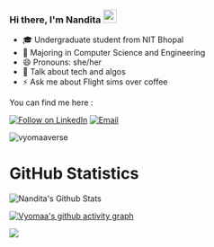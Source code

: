 ### Hi there, I'm Nandita <img src="https://raw.githubusercontent.com/iampavangandhi/iampavangandhi/master/gifs/Hi.gif" width="24px"> 

<!--
**vyomaaverse/vyomaaverse** is a ✨ _special_ ✨ repository because its `README.md` (this file) appears on your GitHub profile.

Here are some ideas to get you started:

- 🔭 I’m currently working on ...
- 🌱 I’m currently learning ...
- 👯 I’m looking to collaborate on ...
- 🤔 I’m looking for help with ...
- 💬 Ask me about ...
- 📫 How to reach me: ...
- 😄 Pronouns: ...
- ⚡ Fun fact: ...
-->
- 🎓 Undergraduate student from NIT Bhopal
- 📝 Majoring in Computer Science and Engineering 
- 😄 Pronouns: she/her
- 💬 Talk about tech and algos
- ⚡ Ask me about Flight sims over coffee

You can find me here :
<p align="left">
  <a href="https://www.linkedin.com/in/nandita-tomar/"><img title="Follow on LinkedIn" src="https://img.shields.io/badge/LinkedIn-0077B5?style=for-the-badge&logo=linkedin&logoColor=white"/></a>
<a href="mailto:nandita2003k5@gmail.com"><img title="Email" src="https://img.shields.io/badge/Gmail-D14836?style=for-the-badge&logo=gmail&logoColor=white"/></a>

<p align="left"> 
<img src="https://komarev.com/ghpvc/?username=vyomaaverse&label=Views&color=blue&style=plastic" alt="vyomaaverse" />
 </p>

<h1 align="left">GitHub Statistics</h1>

![Nandita's Github Stats](https://github-readme-stats.anuraghazra1.vercel.app/api?username=vyomaaverse&count_private=true&show_icons=true&include_all_commits=true&theme=radical)

[![Vyomaa's github activity graph](https://activity-graph.herokuapp.com/graph?username=vyomaaverse&theme=github)](https://github.com/vyomaaverse)

<a href="https://github.com/vyomaaverse">
  <img align="center" src="https://github-readme-stats.vercel.app/api/top-langs/?username=vyomaaverse&theme=tokyonight&layout=compact&" />
</a>

